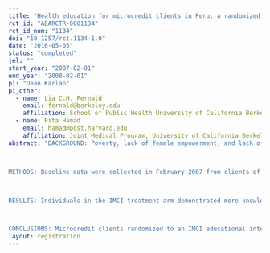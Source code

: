 ```yaml
---
title: "Health education for microcredit clients in Peru: a randomized controlled trial"
rct_id: "AEARCTR-0001134"
rct_id_num: "1134"
doi: "10.1257/rct.1134-1.0"
date: "2016-05-05"
status: "completed"
jel: ""
start_year: "2007-02-01"
end_year: "2008-02-01"
pi: "Dean Karlan"
pi_other:
  - name: Lia C.H. Fernald
    email: fernald@berkeley.edu
    affiliation: School of Public Health University of California Berkeley Berkeley, USA
  - name: Rita Hamad
    email: hamad@post.harvard.edu
    affiliation: Joint Medical Program, University of California Berkeley – University of California San Francisco, Berkeley, USA
abstract: "BACKGROUND: Poverty, lack of female empowerment, and lack of education are major risk factors for childhood illness worldwide. Microcredit programs, by offering small loans to poor individuals, attempt to address the first two of these risk factors, poverty and gender disparity. They provide clients, usually women, with a means to invest in their businesses and support their families. This study investigates the health effects of also addressing the remaining risk factor, lack of knowledge about important health issues, through randomization of members of a microcredit organization to receive a health education module based on the World Health Organization’s Integrated Management of Childhood Illness (IMCI) community intervention.

METHODS: Baseline data were collected in February 2007 from clients of a microcredit organization in Pucallpa, Peru (n = 1,855) and their children (n = 598). Loan groups, consisting of 15 to 20 clients, were then randomly assigned to receive a health education intervention involving eight monthly 30-minute sessions given by the organization’s loan officers at monthly loan group meetings. In February 2008, follow-up data were collected, and included assessments of sociodemographic information, knowledge of child health issues, and child health status (including child height, weight, and blood hemoglobin levels). To explore the effects of treatment (i.e., participation in the health education sessions) on the key outcome variables, multivariate regressions were implemented using ordinary least squares.

RESULTS: Individuals in the IMCI treatment arm demonstrated more knowledge about a variety of issues related to child health, but there were no changes in anthropometric measures or reported child health status.

CONCLUSIONS: Microcredit clients randomized to an IMCI educational intervention showed greater knowledge about child health, but no differences in child health outcomes compared to controls. These results imply that the intervention did not have sufficient intensity to change behavior, or that microcredit organizations may not be an appropriate setting for the administration of child health educational interventions of this type."
layout: registration
---
```


